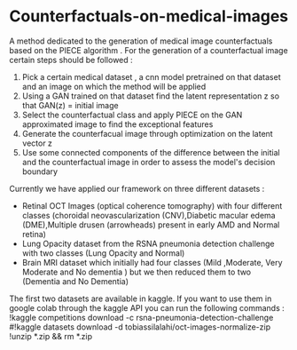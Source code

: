# Counterfactuals-on-medical-images
A method dedicated to the generation of medical image counterfactuals based on the PIECE algorithm .
For the generation of a counterfactual image certain steps should be followed :
1) Pick a certain medical dataset , a cnn model pretrained on that dataset and an image on which the method will be applied
2) Using a GAN trained on that dataset find the latent representation z so that GAN(z) = initial image
3) Select the counterfactual class and apply PIECE on the GAN approximated image to find the exceptional features
4) Generate the counterfacual image through optimization on the latent vector z
5) Use some connected components of the difference between the initial and the counterfactual image in order to assess the model's decision boundary     


Currently we have applied our framework on three different datasets :
* Retinal OCT Images (optical coherence tomography) with four different classes (choroidal neovascularization (CNV),Diabetic macular edema (DME),Multiple drusen (arrowheads) present in early AMD and Normal retina)
* Lung Opacity dataset from the RSNA pneumonia detection challenge with two classes (Lung Opacity and Normal)
* Brain MRI dataset which initially had four classes (Mild ,Moderate, Very Moderate and No dementia ) but we then reduced them to two (Dementia and No Dementia)


The first two datasets are available in kaggle. If you want to use them in google colab through the kaggle API you can run the following commands :
!kaggle competitions download -c rsna-pneumonia-detection-challenge
#!kaggle datasets download -d tobiassilalahi/oct-images-normalize-zip
!unzip \*.zip && rm *.zip
